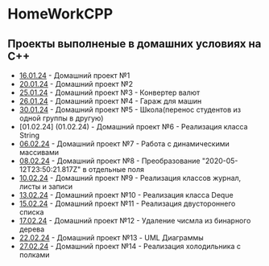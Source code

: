 # HomeWorkCPP
## Проекты выполненые в домашних условиях на C++
- [16.01.24](16.01.24) - Домашний проект №1
- [20.01.24](20.01.24) - Домашний проект №2
- [25.01.24](25.01.24) - Домашний проект №3 - Конвертер валют
- [26.01.24](26.01.24) - Домашний проект №4 - Гараж для машин
- [30.01.24](30.01.24) - Домашний проект №5 - Школа(перенос студентов из одной группы в другую)
- [01.02.24] (01.02.24) - Домашний проект №6 - Реализация класса String
- [06.02.24](06.02.24) - Домашний проект №7 - Работа с динамическими массивами
- [08.02.24](08.02.24) - Домашний проект №8 - Преобразование "2020-05-12T23:50:21.817Z" в отдельные поля
- [10.02.24](10.02.24) - Домашний проект №9 - Реализация классов журнал, листы и записи
- [13.02.24](13.02.24) - Домашний проект №10 - Реализация класса Deque
- [15.02.24](15.02.24) - Домашний проект №11 - Реализация двустороннего списка
- [17.02.24](17.02.24) - Домашний проект №12 - Удаление чисмла из бинарного дерева
- [22.02.24](22.02.24) - Домашний проект №13 - UML Диаграммы
- [27.02.24](27.02.24) - Домашний проект №14 - Реализация холодильника с полками
